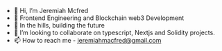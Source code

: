 - 👋 Hi, I’m Jeremiah Mcfred
- 👀 Frontend Engineering and Blockchain web3 Development
- 🌱 In the hills, building the future
- 💞️ I’m looking to collaborate on typescript, Nextjs and Solidity projects.
- 📫 How to reach me - jeremiahmacfred@gmail.com

<!---
jerrymcfred/jerrymcfred is a ✨ special ✨ repository because its `README.md` (this file) appears on your GitHub profile.
You can click the Preview link to take a look at your changes.
--->
